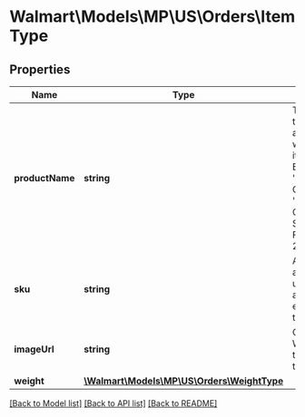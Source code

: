 # Walmart\Models\MP\US\Orders\ItemType

## Properties

Name | Type | Description | Notes
------------ | ------------- | ------------- | -------------
**productName** | **string** | The name of the product associated with the line item. Example: 'Kenmore CF1' or '2086883 Canister Secondary Filter Generic 2 Pack' |
**sku** | **string** | An arbitrary alphanumeric unique ID, assigned to each item in the item file |
**imageUrl** | **string** | Optional. Web URL for the image of the item. | [optional]
**weight** | [**\Walmart\Models\MP\US\Orders\WeightType**](WeightType.md) |  | [optional]


[[Back to Model list]](./) [[Back to API list]](../../../../../README.md#supported-apis) [[Back to README]](../../../../../README.md)
